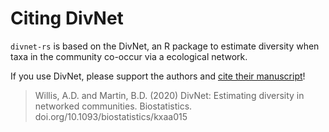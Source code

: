 # Citing DivNet

`divnet-rs` is based on the DivNet, an R package to estimate diversity when taxa in the community co-occur via a ecological network.

If you use DivNet, please support the authors and [cite their manuscript](https://doi.org/10.1093/biostatistics/kxaa015)!

> Willis, A.D. and Martin, B.D. (2020) DivNet: Estimating diversity in networked communities. Biostatistics. doi.org/10.1093/biostatistics/kxaa015
